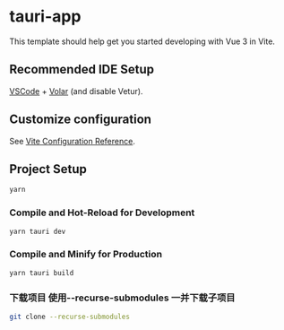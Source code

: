 # tauri-app

This template should help get you started developing with Vue 3 in Vite.

## Recommended IDE Setup

[VSCode](https://code.visualstudio.com/) + [Volar](https://marketplace.visualstudio.com/items?itemName=Vue.volar) (and disable Vetur).

## Customize configuration

See [Vite Configuration Reference](https://vitejs.dev/config/).

## Project Setup

```sh
yarn
```

### Compile and Hot-Reload for Development

```sh
yarn tauri dev
```

### Compile and Minify for Production

```sh
yarn tauri build
```

### 下载项目 使用--recurse-submodules 一并下载子项目
```sh
git clone --recurse-submodules
```
